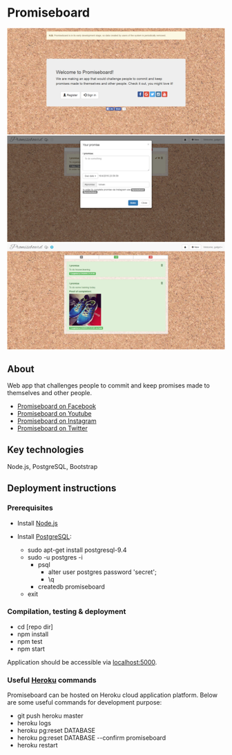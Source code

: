# Promiseboard

![alt tag](https://raw.githubusercontent.com/guligo/promiseboard/master/assets/promiseboard.png)
![alt tag](https://raw.githubusercontent.com/guligo/promiseboard/master/assets/promiseboard-2.png)
![alt tag](https://raw.githubusercontent.com/guligo/promiseboard/master/assets/promiseboard-3.png)

## About

Web app that challenges people to commit and keep promises made to themselves and other people.

+ [Promiseboard on Facebook](http://www.facebook.com/promiseboard.net)
+ [Promiseboard on Youtube](https://www.youtube.com/channel/UCCBthbBumYqtBlMY5TwDzJw)
+ [Promiseboard on Instagram](https://www.instagram.com/promiseboard)
+ [Promiseboard on Twitter](http://www.twitter.com/promiseboardnet)

## Key technologies

Node.js, PostgreSQL, Bootstrap

## Deployment instructions

### Prerequisites

- Install [Node.js](https://nodejs.org/en/download)

- Install [PostgreSQL](http://www.postgresql.org):
  - sudo apt-get install postgresql-9.4
  - sudo -u postgres -i
    - psql
      - alter user postgres password 'secret';
      - \q
    - createdb promiseboard
  - exit

### Compilation, testing & deployment

- cd [repo dir]
- npm install
- npm test
- npm start

Application should be accessible via [localhost:5000](http://localhost:5000).

### Useful [Heroku](https://www.heroku.com) commands

Promiseboard can be hosted on Heroku cloud application platform. Below are some useful commands for development purpose:

- git push heroku master
- heroku logs
- heroku pg:reset DATABASE
- heroku pg:reset DATABASE --confirm promiseboard
- heroku restart
